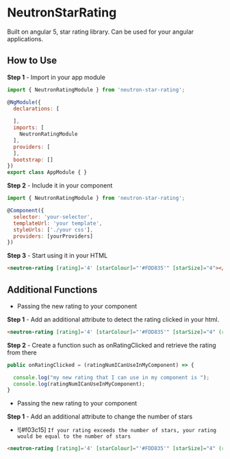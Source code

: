 # NeutronStarRating

Built on angular 5, star rating library. Can be used for your angular applications.

## How to Use

**Step 1** - Import in your app module

```js
import { NeutronRatingModule } from 'neutron-star-rating';

@NgModule({
  declarations: [
    
  ],
  imports: [
    NeutronRatingModule
  ],
  providers: [
  ],
  bootstrap: []
})
export class AppModule { }
```

**Step 2** - Include it in your component

```js
import { NeutronRatingModule } from 'neutron-star-rating';

@Component({
  selector: 'your-selector',
  templateUrl: 'your template',
  styleUrls: ['./your css'],
  providers: [yourProviders]
})
```

**Step 3** - Start using it in your HTML

```html
<neutron-rating [rating]='4' [starColour]="'#FDD835'" [starSize]="4"></neutron-rating>
```


## Additional Functions

* Passing the new rating to your component

**Step 1** - Add an additional attribute to detect the rating clicked in your html.

```html
<neutron-rating [rating]='4' [starColour]="'#FDD835'" [starSize]="4" (ratingClicked)='onRatingClicked($event)'></neutron-rating>
```

**Step 2** - Create a function such as onRatingClicked and retrieve the rating from there

```js
public onRatingClicked = (ratingNumICanUseInMyComponent) => {

  console.log("my new rating that I can use in my component is ");
  console.log(ratingNumICanUseInMyComponent);
}
```

* Passing the new rating to your component

**Step 1** - Add an additional attribute to change the number of stars

- ![#f03c15] `If your rating exceeds the number of stars, your rating would be equal to the number of stars`

```html
<neutron-rating [rating]='4' [starColour]="'#FDD835'" [starSize]="4" (ratingClicked)='onRatingClicked($event)'></neutron-rating>
```
